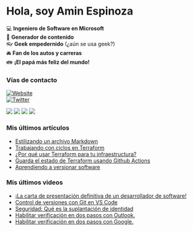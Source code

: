 # Hola, soy Amin Espinoza

:computer: **Ingeniero de Software en Microsoft**  
:pencil: **Generador de contenido**  
:eyeglasses: **Geek empedernido** (¿aún se usa geek?)  
:oncoming_automobile: **Fan de los autos y carreras**  
:family: **¡El papá más feliz del mundo!**

### Vías de contacto

[![Website](https://img.shields.io/badge/aminespinoza.com-up-green?style=for-the-badge)][website]  
[![Twitter](https://img.shields.io/twitter/follow/aminespinoza?color=blue&label=s%C3%ADgueme%20en%20Twitter&style=for-the-badge)][twitter]

[<img src="https://img.icons8.com/doodle/48/000000/youtube--v1.png"/>][youtube]
[<img src="https://img.icons8.com/doodle/48/000000/linkedin--v2.png"/>][linkedin]
[<img src="https://img.icons8.com/doodle/48/000000/instagram-new.png"/>][instagram]
[<img src="https://img.icons8.com/doodle/48/000000/facebook-circled.png"/>][facebook]

### Mis últimos artículos
<!-- BLOG-POST-LIST:START -->
- [Estilizando un archivo Markdown](http://aminespinoza.com/estilizando-un-archivo-markdown/)
- [Trabajando con ciclos en Terraform](http://aminespinoza.com/trabajando-con-ciclos-en-terraform/)
- [¿Por qué usar Terraform para tu infraestructura?](http://aminespinoza.com/por-que-usar-terraform-para-tu-infraestructura/)
- [Guarda el estado de Terraform usando Github Actions](http://aminespinoza.com/crear-una-cuenta-de-azure-storage-y-usarla-para-el-estado-de-terraform-con-github-actions/)
- [Aprendiendo a versionar software](http://aminespinoza.com/aprendiendo-a-versionar-software/)
<!-- BLOG-POST-LIST:END -->

### Mis últimos videos
<!-- YOUTUBE:START -->
- [¡La carta de presentación definitiva de un desarrollador de software!](https://www.youtube.com/watch?v=Fik86by17OY)
- [Control de versiones con Git en VS Code](https://www.youtube.com/watch?v=uHEJoEDzQ-w)
- [Seguridad: Qué es la suplantación de identidad](https://www.youtube.com/watch?v=JzwDlGNdabg)
- [Habilitar verificación en dos pasos con Outlook.](https://www.youtube.com/watch?v=M-VCZMKt9sw)
- [Habilitar verificación en dos pasos con Google.](https://www.youtube.com/watch?v=uuKWRhJ6iGU)
<!-- YOUTUBE:END -->

[website]: https://aminespinoza.com/
[twitter]: https://twitter.com/aminespinoza
[youtube]: https://www.youtube.com/c/AminEspinoza
[linkedin]: https://www.linkedin.com/in/amin-espinoza-71b24661/
[instagram]: https://www.instagram.com/aminespinoza10/
[facebook]: https://www.facebook.com/aminespinoza
